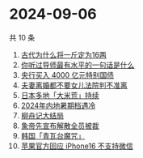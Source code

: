 # 2024-09-06

共 10 条

<!-- BEGIN -->
<!-- 最后更新时间 Fri Sep 06 2024 03:07:03 GMT+0800 (China Standard Time) -->

1. [古代为什么将一斤定为16两](https://www.zhihu.com/search?q=%E5%8F%A4%E4%BB%A3%E4%B8%BA%E4%BB%80%E4%B9%88%E5%B0%86%E4%B8%80%E6%96%A4%E5%AE%9A%E4%B8%BA16%E4%B8%A4)
1. [你听过导师最有水平的一句话是什么](https://www.zhihu.com/search?q=%E4%BD%A0%E5%90%AC%E8%BF%87%E5%AF%BC%E5%B8%88%E6%9C%80%E6%9C%89%E6%B0%B4%E5%B9%B3%E7%9A%84%E4%B8%80%E5%8F%A5%E8%AF%9D%E6%98%AF%E4%BB%80%E4%B9%88)
1. [央行买入 4000 亿元特别国债](https://www.zhihu.com/search?q=%E5%A4%AE%E8%A1%8C%E4%B9%B0%E5%85%A5%204000%20%E4%BA%BF%E5%85%83%E7%89%B9%E5%88%AB%E5%9B%BD%E5%80%BA)
1. [夫妻离婚都不要女儿法院判不准离](https://www.zhihu.com/search?q=%E5%A4%AB%E5%A6%BB%E7%A6%BB%E5%A9%9A%E9%83%BD%E4%B8%8D%E8%A6%81%E5%A5%B3%E5%84%BF%E6%B3%95%E9%99%A2%E5%88%A4%E4%B8%8D%E5%87%86%E7%A6%BB)
1. [日本多地「大米荒」持续](https://www.zhihu.com/search?q=%E6%97%A5%E6%9C%AC%E5%A4%9A%E5%9C%B0%E3%80%8C%E5%A4%A7%E7%B1%B3%E8%8D%92%E3%80%8D%E6%8C%81%E7%BB%AD)
1. [2024年内地暑期档遇冷](https://www.zhihu.com/search?q=2024%E5%B9%B4%E5%86%85%E5%9C%B0%E6%9A%91%E6%9C%9F%E6%A1%A3%E9%81%87%E5%86%B7)
1. [柳舟记大结局](https://www.zhihu.com/search?q=%E6%9F%B3%E8%88%9F%E8%AE%B0%E5%A4%A7%E7%BB%93%E5%B1%80)
1. [象帝先宣布解散全员被裁](https://www.zhihu.com/search?q=%E8%B1%A1%E5%B8%9D%E5%85%88%E5%AE%A3%E5%B8%83%E8%A7%A3%E6%95%A3%E5%85%A8%E5%91%98%E8%A2%AB%E8%A3%81)
1. [韩国「青瓦台魔咒」](https://www.zhihu.com/search?q=%E9%9F%A9%E5%9B%BD%E3%80%8C%E9%9D%92%E7%93%A6%E5%8F%B0%E9%AD%94%E5%92%92%E3%80%8D)
1. [苹果官方回应 iPhone16 不支持微信](https://www.zhihu.com/search?q=%E8%8B%B9%E6%9E%9C%E5%AE%98%E6%96%B9%E5%9B%9E%E5%BA%94%20iPhone16%20%E4%B8%8D%E6%94%AF%E6%8C%81%E5%BE%AE%E4%BF%A1)

<!-- END -->

